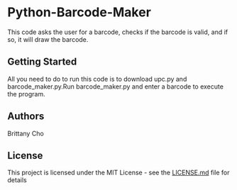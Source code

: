 # Python-Barcode-Maker
This code asks the user for a barcode, checks if the barcode is valid, and if so, it will draw the barcode.

## Getting Started

All you need to do to run this code is to download upc.py and barcode_maker.py.Run barcode_maker.py and enter a barcode to execute the program.

## Authors

Brittany Cho

## License

This project is licensed under the MIT License - see the [LICENSE.md](LICENSE.md) file for details



